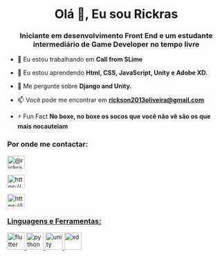 <h1 align="center">Olá 👋, Eu sou Rickras</h1>
<h3 align="center">Iniciante em desenvolvimento Front End e um estudante intermediário de Game Developer no tempo livre</h3>

- 🔭 Eu estou trabalhando em **Call from SLime**

- 🌱 Eu estou aprendendo **Html, CSS, JavaScript, Unity e Adobe XD.**

- 💬 Me pergunte sobre **Django and Unity.**

- 📫 Você pode me encontrar em **rickson2013oliveira@gmail.com**

- ⚡ Fun Fact **No boxe, no boxe os socos que você não vê são os que mais nocauteiam**

<h3 align="left">Por onde me contactar:</h3>
<p align="left">
<a href="https://instagram.com/@rickrasochefe" target="blank"><img align="center" src="https://raw.githubusercontent.com/rahuldkjain/github-profile-readme-generator/master/src/images/icons/Social/instagram.svg" alt="@rickrasochefe" height="30" width="40" />
  
<a href="https://discord.gg/https://discord.gg/vhfdKbsVpe" target="blank"><img align="center" src="https://raw.githubusercontent.com/rahuldkjain/github-profile-readme-generator/master/src/images/icons/Social/discord.svg" alt="https://discord.gg/vhfdKbsVpe" height="30" width="40" />
  
<a href="https://www.linkedin.com/in/rickson-oliveira-44331822b/" target="blank"><img align="center" src="https://cdn.jsdelivr.net/gh/devicons/devicon/icons/linkedin/linkedin-original.svg" alt="https://linkedin.com/in/rickson-oliveira-44331822b/" height="30" width="40" />
</p>


<h3 align="left">Linguagens e Ferramentas:</h3>
<p align="left"> 


<a href="https://flutter.dev" target="_blank" rel="noreferrer"> 
<img src="https://cdn.jsdelivr.net/gh/devicons/devicon/icons/javascript/javascript-original.svg" alt="flutter" width="40" height="40" /> 
</a> 



<a href="https://www.python.org" target="_blank" rel="noreferrer"> 
<img src="https://cdn.jsdelivr.net/gh/devicons/devicon/icons/html5/html5-original.svg" alt="python" width="40" height="40" /> 
 </a> 


<a href="https://unity.com/" target="_blank" rel="noreferrer"> 
<img src="https://www.vectorlogo.zone/logos/unity3d/unity3d-icon.svg" alt="unity" width="40" height="40" /> 
</a> 


<a href="https://www.adobe.com/products/xd.html" target="_blank" rel="noreferrer"> 
<img src="https://cdn.worldvectorlogo.com/logos/adobe-xd.svg" alt="xd" width="40" height="40" /> 
</a> 
</p>

